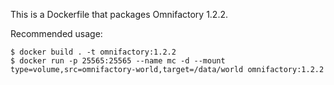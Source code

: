 This is a Dockerfile that packages Omnifactory 1.2.2.

Recommended usage:
```
$ docker build . -t omnifactory:1.2.2
$ docker run -p 25565:25565 --name mc -d --mount type=volume,src=omnifactory-world,target=/data/world omnifactory:1.2.2
```
